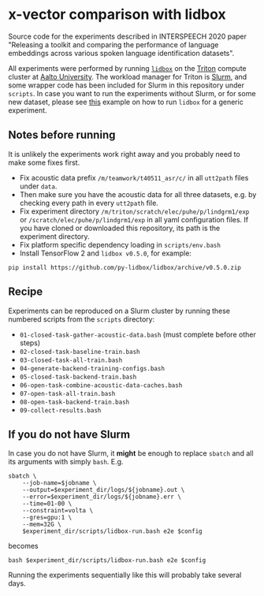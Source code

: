 # x-vector comparison with lidbox

Source code for the experiments described in INTERSPEECH 2020 paper "Releasing a toolkit and comparing the performance of language embeddings across various spoken language identification datasets".

All experiments were performed by running [`lidbox`](https://github.com/matiaslindgren/lidbox) on the [Triton](https://scicomp.aalto.fi/index.html) compute cluster at [Aalto University](https://aalto.fi/en).
The workload manager for Triton is [Slurm](https://slurm.schedmd.com/documentation.html), and some wrapper code has been included for Slurm in this repository under `scripts`.
In case you want to run the experiments without Slurm, or for some new dataset, please see [this](https://github.com/matiaslindgren/lidbox/tree/master/examples/common-voice) example on how to run `lidbox` for a generic experiment.


## Notes before running

It is unlikely the experiments work right away and you probably need to make some fixes first.

* Fix acoustic data prefix `/m/teamwork/t40511_asr/c/` in all `utt2path` files under `data`.
* Then make sure you have the acoustic data for all three datasets, e.g. by checking every path in every `utt2path` file.
* Fix experiment directory `/m/triton/scratch/elec/puhe/p/lindgrm1/exp` or `/scratch/elec/puhe/p/lindgrm1/exp` in all yaml configuration files. If you have cloned or downloaded this repository, its path is the experiment directory.
* Fix platform specific dependency loading in `scripts/env.bash`
* Install TensorFlow 2 and `lidbox v0.5.0`, for example:
```
pip install https://github.com/py-lidbox/lidbox/archive/v0.5.0.zip
```



## Recipe

Experiments can be reproduced on a Slurm cluster by running these numbered scripts from the `scripts` directory:

* `01-closed-task-gather-acoustic-data.bash` (must complete before other steps)
* `02-closed-task-baseline-train.bash`
* `03-closed-task-all-train.bash`
* `04-generate-backend-training-configs.bash`
* `05-closed-task-backend-train.bash`
* `06-open-task-combine-acoustic-data-caches.bash`
* `07-open-task-all-train.bash`
* `08-open-task-backend-train.bash`
* `09-collect-results.bash`


## If you do not have Slurm

In case you do not have Slurm, it **might** be enough to replace `sbatch` and all its arguments with simply `bash`.
E.g.
```
sbatch \
    --job-name=$jobname \
    --output=$experiment_dir/logs/${jobname}.out \
    --error=$experiment_dir/logs/${jobname}.err \
    --time=01-00 \
    --constraint=volta \
    --gres=gpu:1 \
    --mem=32G \
    $experiment_dir/scripts/lidbox-run.bash e2e $config
```
becomes
```
bash $experiment_dir/scripts/lidbox-run.bash e2e $config
```
Running the experiments sequentially like this will probably take several days.
